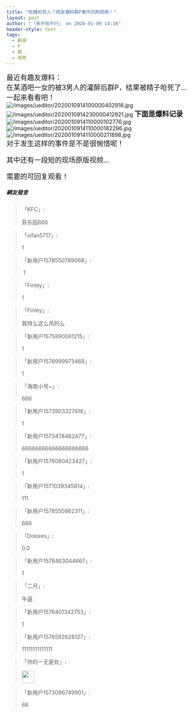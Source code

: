 ```yaml
---
title: "吃精呛死人？网友爆料群P事件内附视频！"
layout: post
author: "「来不哈不行」 on 2020-01-09 14:16"
header-style: text
tags:
  - 新闻
  - P
  - 群
  - 呛死
---
```


<span style="font-size: 18px;">最近有趣友爆料：</span>
<br>
<span style="font-size: 18px;">在某酒吧一女的被3男人的灌醉后群P，结果被精子呛死了...</span>
<br>
<span style="font-size: 18px;">一起来看看吧！</span>
<br>
<img src="http://images.feileyuan.com/images/ueditor/2020010914100000402916.jpg" title="/images/ueditor/2020010914100000402916.jpg" alt="/images/ueditor/2020010914100000402916.jpg"><input type="hidden" value="菲乐园提供"><br>
<img src="http://images.feileyuan.com/images/ueditor/2020010914230000412921.jpg" title="/images/ueditor/2020010914230000412921.jpg" alt="/images/ueditor/2020010914230000412921.jpg">
<span style="font-size: 18px;"><strong>下面是爆料记录</strong></span>
<br>
<img src="http://images.feileyuan.com/images/ueditor/2020010914110000102776.jpg" title="/images/ueditor/2020010914110000102776.jpg" alt="/images/ueditor/2020010914110000102776.jpg">
<img src="http://images.feileyuan.com/images/ueditor/2020010914110000182296.jpg" title="/images/ueditor/2020010914110000182296.jpg" alt="/images/ueditor/2020010914110000182296.jpg">
<img src="http://images.feileyuan.com/images/ueditor/2020010914110000211898.jpg" title="/images/ueditor/2020010914110000211898.jpg" alt="/images/ueditor/2020010914110000211898.jpg">
<br>
<span style="font-size: 18px;"></span>
<span style="font-size: 18px;">对于发生这样的事件是不是很惋惜呢！</span>
<br>
<br>
<span style="font-size: 18px;">其中还有一段短的现场原版视频...</span>
<br>
<br>
<span style="font-size: 18px;">需要的可回复观看！</span>
<span style="font-size: 18px;"></span>
<br>

##### 網友發言 
> 「KFC」:
> <p>菲乐园666</p>

> 「xifan5717」:
> <p>1</p>

> 「新用户1578550789068」:
> <p>&nbsp;1</p>

> 「Finley」:
> <p>1</p>

> 「Finley」:
> <p>我特么这么吊的么</p>

> 「新用户1575890061215」:
> <p>1</p>

> 「新用户1576999973469」:
> <p>1</p>

> 「海南小号~」:
> <p>666</p>

> 「新用户1573903327616」:
> <p>1</p>

> 「新用户1573478482477」:
> <p>66666666666666666666</p>

> 「新用户1578060423427」:
> <p>1</p>

> 「新用户1571039345814」:
> <p>111</p>

> 「新用户1578550862311」:
> <p>666</p>

> 「Dolores」:
> <p>0.0</p>

> 「新用户1578463044667」:
> <p>1</p>

> 「二月」:
> <p>牛逼</p>

> 「新用户1576401342753」:
> <p>1</p>

> 「新用户1576592628127」:
> <p>11111111111111</p>

> 「帅的一无是处」:
> <p><img src="https://images.feileyuan.com/images/ueditor/dialogs/emotion/images/default/df_001.gif" width="32" height="32"></p>

> 「新用户1573096749901」:
> <p>66</p>


